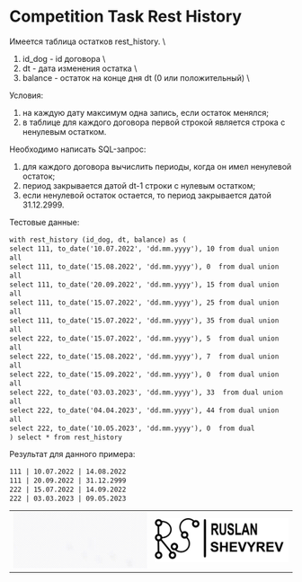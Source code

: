 # Competition Task Rest History

Имеется таблица остатков rest_history. \
1. id_dog - id договора \
2. dt - дата изменения остатка \
3. balance - остаток на конце дня dt (0 или положительный) \

Условия:

1. на каждую дату максимум одна запись, если остаток менялся;
2. в таблице для каждого договора первой строкой является строка с ненулевым остатком.

Необходимо написать SQL-запрос:

1. для каждого договора вычислить периоды, когда он имел ненулевой остаток;
2. период закрывается датой dt-1 строки с нулевым остатком;
3. eсли ненулевой остаток остается, то период закрывается датой 31.12.2999.

Тестовые данные:
```
with rest_history (id_dog, dt, balance) as (
select 111, to_date('10.07.2022', 'dd.mm.yyyy'), 10 from dual union all
select 111, to_date('15.08.2022', 'dd.mm.yyyy'), 0  from dual union all
select 111, to_date('20.09.2022', 'dd.mm.yyyy'), 15 from dual union all
select 111, to_date('15.07.2022', 'dd.mm.yyyy'), 25 from dual union all
select 111, to_date('15.07.2022', 'dd.mm.yyyy'), 35 from dual union all
select 222, to_date('15.07.2022', 'dd.mm.yyyy'), 5  from dual union all
select 222, to_date('15.08.2022', 'dd.mm.yyyy'), 7  from dual union all
select 222, to_date('15.09.2022', 'dd.mm.yyyy'), 0  from dual union all
select 222, to_date('03.03.2023', 'dd.mm.yyyy'), 33  from dual union all
select 222, to_date('04.04.2023', 'dd.mm.yyyy'), 44 from dual union all
select 222, to_date('10.05.2023', 'dd.mm.yyyy'), 0  from dual 
) select * from rest_history
```

Результат для данного примера:
```
111 | 10.07.2022 | 14.08.2022
111 | 20.09.2022 | 31.12.2999
222 | 15.07.2022 | 14.09.2022
222 | 03.03.2023 | 09.05.2023
```

<table>
	<tr>
		<td valign="center" width="49%"><img src="https://github.com/Ruslan-Shevyrev/Ruslan-Shevyrev/blob/main/logoRS/logo_mini.gif" title="logo"></td>
		<td valign="center" width="49%"><img src="https://github.com/Ruslan-Shevyrev/Ruslan-Shevyrev/blob/main/logoRS/logoRS_FULL.png" title="RuslanShevyrev"></td>
	</tr>
</table>